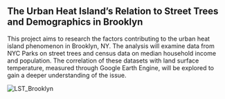 ## The Urban Heat Island’s Relation to Street Trees and Demographics in Brooklyn

This project aims to research the factors contributing to the urban heat island phenomenon in Brooklyn, NY. The analysis will examine data from NYC Parks on street trees and census data on median household income and population. The correlation of these datasets with land surface temperature, measured through Google Earth Engine, will be explored to gain a deeper understanding of the issue.


![LST_Brooklyn](https://user-images.githubusercontent.com/125500854/235938679-ec57159f-ef14-46d2-980f-431252d075ab.png)
